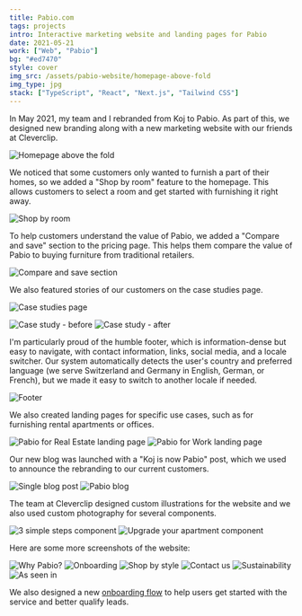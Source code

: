 ```yaml
---
title: Pabio.com
tags: projects
intro: Interactive marketing website and landing pages for Pabio
date: 2021-05-21
work: ["Web", "Pabio"]
bg: "#ed7470"
style: cover
img_src: /assets/pabio-website/homepage-above-fold
img_type: jpg
stack: ["TypeScript", "React", "Next.js", "Tailwind CSS"]
---
```


In May 2021, my team and I rebranded from Koj to Pabio. As part of this, we designed new branding along with a new marketing website with our friends at Cleverclip.

![Homepage above the fold](/assets/pabio-website/homepage-above-fold.jpg)

We noticed that some customers only wanted to furnish a part of their homes, so we added a "Shop by room" feature to the homepage. This allows customers to select a room and get started with furnishing it right away.

![Shop by room](/assets/pabio-website/shop-by-room.jpg)

To help customers understand the value of Pabio, we added a "Compare and save" section to the pricing page. This helps them compare the value of Pabio to buying furniture from traditional retailers.

![Compare and save section](/assets/pabio-website/pricing-compare-and-save.jpg)

We also featured stories of our customers on the case studies page.

![Case studies page](/assets/pabio-website/case-studies.jpg)

![Case study - before](/assets/pabio-website/before-pabio.jpg)
![Case study - after](/assets/pabio-website/case-study-results.jpg)

I'm particularly proud of the humble footer, which is information-dense but easy to navigate, with contact information, links, social media, and a locale switcher. Our system automatically detects the user's country and preferred language (we serve Switzerland and Germany in English, German, or French), but we made it easy to switch to another locale if needed.

![Footer](/assets/pabio-website/footer.jpg)

We also created landing pages for specific use cases, such as for furnishing rental apartments or offices.

![Pabio for Real Estate landing page](/assets/pabio-website/pabio-for-real-estate.jpg)
![Pabio for Work landing page](/assets/pabio-website/pabio-for-work.jpg)

Our new blog was launched with a "Koj is now Pabio" post, which we used to announce the rebranding to our current customers.

![Single blog post](/assets/pabio-website/blog-post.jpg)
![Pabio blog](/assets/pabio-website/blog.jpg)

The team at Cleverclip designed custom illustrations for the website and we also used custom photography for several components.

![3 simple steps component](/assets/pabio-website/steps.jpg)
![Upgrade your apartment component](/assets/pabio-website/upgrade-component.jpg)

Here are some more screenshots of the website:

![Why Pabio?](/assets/pabio-website/why-pabio.jpg)
![Onboarding](/assets/pabio-website/onboarding-1.jpg)
![Shop by style](/assets/pabio-website/shop-by-style.jpg)
![Contact us](/assets/pabio-website/contact-us.jpg)
![Sustainability](/assets/pabio-website/sustainability.jpg)
![As seen in](/assets/pabio-website/as-seen-in.jpg)

We also designed a new [onboarding flow](/projects/2021/pabio-onboarding) to help users get started with the service and better qualify leads.
